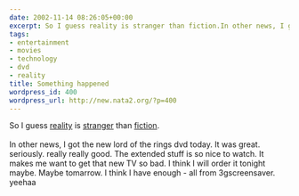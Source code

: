 ```yaml
---
date: 2002-11-14 08:26:05+00:00
excerpt: So I guess reality is stranger than fiction.In other news, I got t...
tags:
- entertainment
- movies
- technology
- dvd
- reality
title: Something happened
wordpress_id: 400
wordpress_url: http://new.nata2.org/?p=400
---
```


So I guess <a href="http://www.nytimes.com/2002/11/14/opinion/14SAFI.html?ex=1037854800&amp;en=3778829e1bec3dc2&amp;ei=5062&amp;partner=GOOGLE">reality</a> is <a href="http://wwwi.reuters.com/images/2002-11-14T002158Z_01_GALAXY-DC-MDF148570_RTRIDSP_2_ENTERTAINMENT-PEOPLE-JACKSON-DC.jpg">stranger</a> than <a href="http://www.iht.com/articles/76916.html">fiction</a>.<br/><br/>In other news, I got the new lord of the rings dvd today. It was great. seriously. really really good. The extended stuff is so nice to watch. It makes me want to get that new TV so bad. I think I will order it tonight maybe. Maybe tomarrow. I think I have enough - all from 3gscreensaver. yeehaa